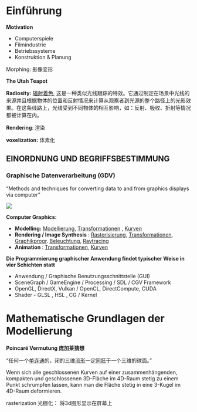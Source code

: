 # Einführung

**Motivation**

- Computerspiele
- Filmindustrie
- Betriebssysteme
- Konstruktion & Planung



Morphing: 影像变形

**The Utah Teapot**

**Radiosity:** <u>辐射着色</u>, 这是一种类似光线跟踪的特效。它通过制定在场景中光线的来源并且根据物体的位置和反射情况来计算从观察者到光源的整个路径上的光影效果。在这条线路上，光线受到不同物体的相互影响，如：反射、吸收、折射等情况都被计算在内。

**Rendering**: 渲染

**voxelization:** 体素化



## EINORDNUNG UND BEGRIFFSBESTIMMUNG

### Graphische Datenverarbeitung (GDV)

“Methods and techniques for converting data to and from graphics displays via computer”

![](https://i.imgur.com/ilryxJp.jpg)





**Computer Graphics:**

- **Modelling:** <u>Modellierung</u>, <u>Transformationen</u> , <u>Kurven</u>
- **Rendering / Image Synthesis** : <u>Rasterisierung</u>, <u>Transformationen</u>, <u>Graphikprogr</u>. <u>Beleuchtung</u>, <u>Raytracing</u>
- **Animation** : <u>Transformationen</u>, <u>Kurven</u>



**Die Programmierung graphischer Anwendung findet typischer Weise in vier Schichten statt**

- Anwendung / Graphische Benutzungsschnittstelle (GUI)
- SceneGraph / GameEngine / Processing / SDL / CGV Framework
- OpenGL, DirectX, Vulkan / OpenCL, DirectCompute, CUDA
- Shader - GLSL , HSL , CG / Kernel



# Mathematische Grundlagen der Modellierung

**Poincaré Vermutung  庞加莱猜想**

“任何一个[单连通](https://baike.baidu.com/item/单连通)的，闭的三维[流形](https://baike.baidu.com/item/流形)一定[同胚](https://baike.baidu.com/item/同胚)于一个三维的球面。”

Wenn sich alle geschlossenen Kurven auf einer zusammenhängenden, kompakten und geschlossenen 3D-Fläche im 4D-Raum stetig zu einem Punkt schrumpfen lassen, kann man die Fläche stetig in eine 3-Kugel im 4D-Raum deformieren.



rasterization 光栅化： 将3d图形显示在屏幕上























